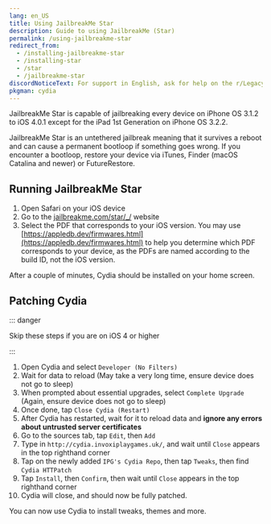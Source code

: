 ```yaml
---
lang: en_US
title: Using JailbreakMe Star
description: Guide to using JailbreakMe (Star)
permalink: /using-jailbreakme-star
redirect_from:
  - /installing-jailbreakme-star
  - /installing-star
  - /star
  - /jailbreakme-star
discordNoticeText: For support in English, ask for help on the r/LegacyJailbreak [Discord Server](http://discord.legacyjailbreak.com/).
pkgman: cydia
---
```


JailbreakMe Star is capable of jailbreaking every device on iPhone OS 3.1.2 to iOS 4.0.1 except for the iPad 1st Generation on iPhone OS 3.2.2.

JailbreakMe Star is an untethered jailbreak meaning that it survives a reboot and can cause a permanent bootloop if something goes wrong. If you encounter a bootloop, restore your device via iTunes, Finder (macOS Catalina and newer) or FutureRestore.

## Running JailbreakMe Star

1. Open Safari on your iOS device
1. Go to the [jailbreakme.com/star/_/](http://jailbreakme.com/star/_/) website
1. Select the PDF that corresponds to your iOS version. You may use [https://appledb.dev/firmwares.html](https://appledb.dev/firmwares.html) to help you determine which PDF corresponds to your device, as the PDFs are named according to the build ID, not the iOS version.

After a couple of minutes, Cydia should be installed on your home screen.

## Patching Cydia

::: danger

Skip these steps if you are on iOS 4 or higher

:::

1. Open Cydia and select `Developer (No Filters)`
1. Wait for data to reload (May take a very long time, ensure device does not go to sleep)
1. When prompted about essential upgrades, select `Complete Upgrade` (Again, ensure device does not go to sleep)
1. Once done, tap `Close Cydia (Restart)`
1. After Cydia has restarted, wait for it to reload data and **ignore any errors about untrusted server certificates**
1. Go to the sources tab, tap `Edit`, then `Add`
1. Type in `http://cydia.invoxiplaygames.uk/`, and wait until `Close` appears in the top righthand corner
1. Tap on the newly added `IPG's Cydia Repo`, then tap `Tweaks`, then find `Cydia HTTPatch`
1. Tap `Install`, then `Confirm`, then wait until `Close` appears in the top righthand corner
1. Cydia will close, and should now be fully patched.

You can now use Cydia to install <router-link to="/faq/#what-are-tweaks">tweaks</router-link>, themes and more.
